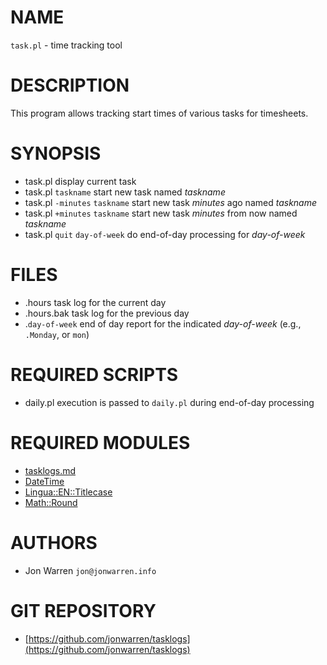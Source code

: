 # NAME

`task.pl` - time tracking tool

# DESCRIPTION

This program allows tracking start times of various tasks for timesheets.

# SYNOPSIS

- task.pl
    display current task
- task.pl `taskname`
    start new task named _taskname_
- task.pl `-minutes` `taskname`
    start new task _minutes_ ago named _taskname_
- task.pl `+minutes` `taskname`
    start new task _minutes_ from now named _taskname_
- task.pl `quit` `day-of-week`
    do end-of-day processing for _day-of-week_

# FILES

- .hours
    task log for the current day
- .hours.bak
    task log for the previous day
- .`day-of-week`
    end of day report for the indicated _day-of-week_ (e.g., `.Monday`, or `mon`)

# REQUIRED SCRIPTS

- daily.pl
    execution is passed to `daily.pl` during end-of-day processing

# REQUIRED MODULES

- [tasklogs.md](tasklogs.md)
- [DateTime](https://metacpan.org/pod/DateTime)
- [Lingua::EN::Titlecase](https://metacpan.org/pod/Lingua::EN::Titlecase)
- [Math::Round](https://metacpan.org/pod/Math::Round)

# AUTHORS

- Jon Warren `jon@jonwarren.info`

# GIT REPOSITORY

- [https://github.com/jonwarren/tasklogs](https://github.com/jonwarren/tasklogs)
